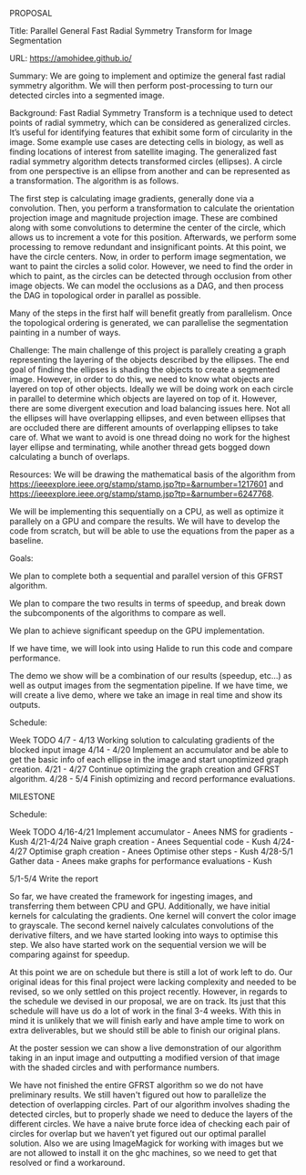 PROPOSAL

Title: Parallel General Fast Radial Symmetry Transform for Image Segmentation

URL: https://amohidee.github.io/

Summary: We are going to implement and optimize the general fast radial symmetry algorithm. We will then perform post-processing to turn our detected circles into a segmented image.

Background: Fast Radial Symmetry Transform is a technique used to detect points of radial symmetry, which can be considered as generalized circles. It’s useful for identifying features that exhibit some form of circularity in the image. Some example use cases are detecting cells in biology, as well as finding locations of interest from satellite imaging. The generalized fast radial symmetry algorithm detects transformed circles (ellipses). A circle from one perspective is an ellipse from another and can be represented as a transformation. The algorithm is as follows.

The first step is calculating image gradients, generally done via a convolution. Then, you perform a transformation to calculate the orientation projection image and magnitude projection image. These are combined along with some convolutions to determine the center of the circle, which allows us to increment a vote for this position. Afterwards, we perform some processing to remove redundant and insignificant points. At this point, we have the circle centers. Now, in order to perform image segmentation, we want to paint the circles a solid color. However, we need to find the order in which to paint, as the circles can be detected through occlusion from other image objects. We can model the occlusions as a DAG, and then process the DAG in topological order in parallel as possible. 

Many of the steps in the first half will benefit greatly from parallelism. Once the topological ordering is generated, we can parallelise the segmentation painting in a number of ways. 

Challenge: The main challenge of this project is parallely creating a graph representing the layering of the objects described by the ellipses. The end goal of finding the ellipses is shading the objects to create a segmented image. However, in order to do this, we need to know what objects are layered on top of other objects. Ideally we will be doing work on each circle in parallel to determine which objects are layered on top of it. However, there are some divergent execution and load balancing issues here. Not all the ellipses will have overlapping ellipses, and even between ellipses that are occluded there are different amounts of overlapping ellipses to take care of. What we want to avoid is one thread doing no work for the highest layer ellipse and terminating, while another thread gets bogged down calculating a bunch of overlaps.



Resources:
We will be drawing the mathematical basis of the algorithm from https://ieeexplore.ieee.org/stamp/stamp.jsp?tp=&arnumber=1217601 and https://ieeexplore.ieee.org/stamp/stamp.jsp?tp=&arnumber=6247768. 

We will be implementing this sequentially on a CPU, as well as optimize it parallely on a GPU and compare the results. We will have to develop the code from scratch, but will be able to use the equations from the paper as a baseline. 

Goals:

We plan to complete both a sequential and parallel version of this GFRST algorithm. 

We plan to compare the two results in terms of speedup, and break down the subcomponents of the algorithms to compare as well. 

We plan to achieve significant speedup on the GPU implementation. 

If we have time, we will look into using Halide to run this code and compare performance. 

The demo we show will be a combination of our results (speedup, etc…) as well as output images from the segmentation pipeline. If we have time, we will create a live demo, where we take an image in real time and show its outputs. 

Schedule:

Week
TODO
4/7 - 4/13
Working solution to calculating gradients of the blocked input image
4/14 - 4/20
Implement an accumulator and be able to get the basic info of each ellipse in the image and start unoptimized graph creation.
4/21 - 4/27
Continue optimizing the graph creation and GFRST algorithm.
4/28 - 5/4
Finish optimizing and record performance evaluations.


MILESTONE

Schedule:

Week
TODO
4/16-4/21
Implement accumulator - Anees
NMS for gradients - Kush
4/21-4/24
Naive graph creation - Anees
Sequential code - Kush
4/24-4/27
Optimise graph creation - Anees
Optimise other steps  - Kush
4/28-5/1
Gather data - Anees
make graphs for performance evaluations - Kush


5/1-5/4
Write the report


So far, we have created the framework for ingesting images, and transferring them between CPU and GPU. Additionally, we have initial kernels for calculating the gradients. One kernel will convert the color image to grayscale. The second kernel naively calculates convolutions of the derivative filters, and we have started looking into ways to optimise this step. We also have started work on the sequential version we will be comparing against for speedup. 


At this point we are on schedule but there is still a lot of work left to do. Our original ideas for this final project were lacking complexity and needed to be revised, so we only settled on this project recently. However, in regards to the schedule we devised in our proposal, we are on track. Its just that this schedule will have us do a lot of work in the final 3-4 weeks. With this in mind it is unlikely that we will finish early and have ample time to work on extra deliverables, but we should still be able to finish our original plans.


At the poster session we can show a live demonstration of our algorithm taking in an input image and outputting a modified version of that image with the shaded circles and with performance numbers.

We have not finished the entire GFRST algorithm so we do not have preliminary results.
We still haven't figured out how to parallelize the detection of overlapping circles. Part of our algorithm involves shading the detected circles, but to properly shade we need to deduce the layers of the different circles. We have a naive brute force idea of checking each pair of circles for overlap but we haven’t yet figured out our optimal parallel solution. Also we are using ImageMagick for working with images but we are not allowed to install it on the ghc machines, so we need to get that resolved or find a workaround.




